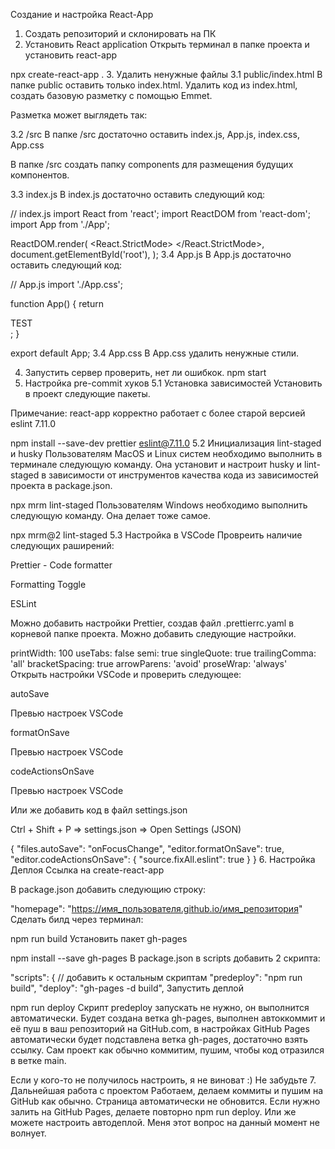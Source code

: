 Создание и настройка React-App
1. Создать репозиторий и склонировать на ПК
2. Установить React application
Открыть терминал в папке проекта и установить react-app

npx create-react-app .
3. Удалить ненужные файлы
3.1 public/index.html
В папке public оставить только index.html. Удалить код из index.html, создать базовую разметку с помощью Emmet.

Разметка может выглядеть так:

<!DOCTYPE html>
<html lang="en">
  <head>
    <meta charset="UTF-8" />
    <meta http-equiv="X-UA-Compatible" content="IE=edge" />
    <meta name="viewport" content="width=device-width, initial-scale=1.0" />
    <title>Document</title>
  </head>
  <body>
    <div id="root"></div>
  </body>
</html>
3.2 /src
В папке /src достаточно оставить index.js, App.js, index.css, App.css

В папке /src создать папку components для размещения будущих компонентов.

3.3 index.js
В index.js достаточно оставить следующий код:

// index.js
import React from 'react';
import ReactDOM from 'react-dom';
import App from './App';

ReactDOM.render(
  <React.StrictMode>
    <App />
  </React.StrictMode>,
  document.getElementById('root'),
);
3.4 App.js
В App.js достаточно оставить следующий код:

// App.js
import './App.css';

function App() {
  return <div className="App">TEST</div>;
}

export default App;
3.4 App.css
В App.css удалить ненужные стили.

4. Запустить сервер проверить, нет ли ошибкок.
npm start
5. Настройка pre-commit хуков
5.1 Установка зависимостей
Установить в проект следующие пакеты.

Примечание: react-app корректно работает с более старой версией eslint 7.11.0

npm install --save-dev prettier eslint@7.11.0
5.2 Инициализация lint-staged и husky
Пользователям MacOS и Linux систем необходимо выполнить в терминале следующую команду. Она установит и настроит husky и lint-staged в зависимости от инструментов качества кода из зависимостей проекта в package.json.

npx mrm lint-staged
Пользователям Windows необходимо выполнить следующую команду. Она делает тоже самое.

npx mrm@2 lint-staged
5.3 Настройка в VSCode
Провреить наличие следующих раширений:

Prettier - Code formatter

Formatting Toggle

ESLint

Можно добавить настройки Prettier, создав файл .prettierrc.yaml в корневой папке проекта. Можно добавить следующие настройки.

printWidth: 100
useTabs: false
semi: true
singleQuote: true
trailingComma: 'all'
bracketSpacing: true
arrowParens: 'avoid'
proseWrap: 'always'
Открыть настройки VSCode и проверить следующее:

autoSave

Превью настроек VSCode

formatOnSave

Превью настроек VSCode

codeActionsOnSave

Превью настроек VSCode

Или же добавить код в файл settings.json

Ctrl + Shift + P => settings.json => Open Settings (JSON)

{
  "files.autoSave": "onFocusChange",
  "editor.formatOnSave": true,
  "editor.codeActionsOnSave": {
    "source.fixAll.eslint": true
  }
}
6. Настройка Деплоя
Ссылка на create-react-app

В package.json добавить следующию строку:

"homepage": "https://имя_пользователя.github.io/имя_репозитория"
Сделать билд через терминал:

npm run build
Установить пакет gh-pages

npm install --save gh-pages
В package.json в scripts добавить 2 скрипта:

  "scripts": {
    // добавить к остальным скриптам
    "predeploy": "npm run build",
    "deploy": "gh-pages -d build",
Запустить деплой

npm run deploy
Скрипт predeploy запускать не нужно, он выполнится автоматически. Будет создана ветка gh-pages, выполнен автоккоммит и её пуш в ваш репозиторий на GitHub.сom, в настройках GitHub Pages автоматически будет подставлена ветка gh-pages, достаточно взять ссылку. Сам проект как обычно коммитим, пушим, чтобы код отразился в ветке main.

Если у кого-то не получилось настроить, я не виноват :)
Не забудьте
7. Дальнейшая работа с проектом
Работаем, делаем коммиты и пушим на GitHub как обычно. Страница автоматически не обновится. Если нужно залить на GitHub Pages, делаете повторно npm run deploy. Или же можете настроить автодеплой. Меня этот вопрос на данный момент не волнует.